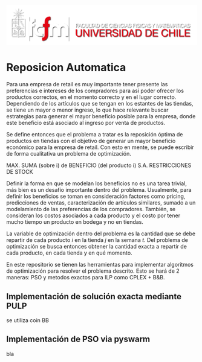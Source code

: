 ![banner](bin/logo.png)

# Reposicion Automatica

Para una empresa de retail es muy importante tener presente las preferencias e intereses de los compradores para así poder ofrecer los productos correctos, en el momento correcto y en el lugar correcto. Dependiendo de los artículos que se tengan en los estantes de las tiendas, se tiene un mayor o menor ingreso, lo que hace relevante buscar estrategias para generar el mayor beneficio posible para la empresa, donde este beneficio está asociado al ingreso por venta de productos.

Se define entonces que el problema a tratar es la reposición óptima de productos en tiendas con el objetivo de generar un mayor beneficio económico para la empresa de retail. Con esto en mente, se puede escribir de forma cualitativa un problema de optimización.

MAX. SUMA (sobre i) de BENEFICIO (del producto i)
S.A. RESTRICCIONES DE STOCK

Definir la forma en que se modelan los beneficios no es una tarea trivial, más bien es un desafío importante dentro del problema. Usualmente, para definir los beneficios se toman en consideración factores como pricing, predicciones de ventas, caracterización de artículos similares, sumado a un modelamiento de las preferencias de los compradores. También, se consideran los costos asociados a cada producto y el costo por tener mucho tiempo un producto en bodega y no en tiendas.

La variable de optimización dentro del problema es la cantidad que se debe repartir de cada producto $i$ en la tienda $j$ en la semana $t$. Del problema de optimización se busca entonces obtener la cantidad exacta a repartir de cada producto, en cada tienda y en qué momento.

En este repositorio se tienen las herramientas para implementar algoritmos de optimización para resolver el problema descrito. Esto se hará de 2 maneras: PSO y metodos exactos para ILP como CPLEX + B&B.

## Implementación de solución exacta mediante PULP

se utiliza coin BB

## Implementación de PSO via pyswarm

bla
